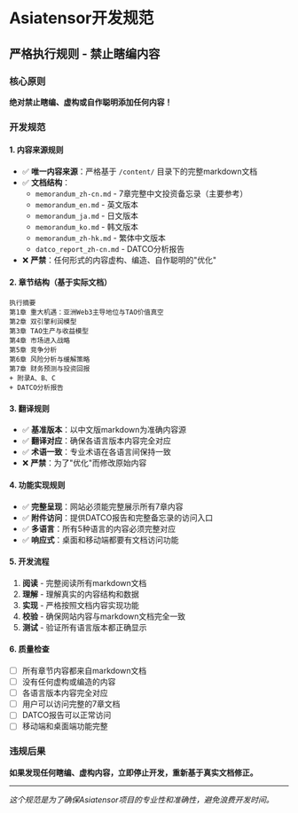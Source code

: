 # Asiatensor开发规范
## 严格执行规则 - 禁止瞎编内容

### 核心原则
**绝对禁止瞎编、虚构或自作聪明添加任何内容！**

### 开发规范

#### 1. 内容来源规则
- ✅ **唯一内容来源**：严格基于 `/content/` 目录下的完整markdown文档
- ✅ **文档结构**：
  - `memorandum_zh-cn.md` - 7章完整中文投资备忘录（主要参考）
  - `memorandum_en.md` - 英文版本
  - `memorandum_ja.md` - 日文版本  
  - `memorandum_ko.md` - 韩文版本
  - `memorandum_zh-hk.md` - 繁体中文版本
  - `datco_report_zh-cn.md` - DATCO分析报告
- ❌ **严禁**：任何形式的内容虚构、编造、自作聪明的"优化"

#### 2. 章节结构（基于实际文档）
```
执行摘要
第1章 重大机遇：亚洲Web3主导地位与TAO价值真空
第2章 双引擎利润模型  
第3章 TAO生产与收益模型
第4章 市场进入战略
第5章 竞争分析
第6章 风险分析与缓解策略
第7章 财务预测与投资回报
+ 附录A、B、C
+ DATCO分析报告
```

#### 3. 翻译规则
- ✅ **基准版本**：以中文版markdown为准确内容源
- ✅ **翻译对应**：确保各语言版本内容完全对应
- ✅ **术语一致**：专业术语在各语言间保持一致
- ❌ **严禁**：为了"优化"而修改原始内容

#### 4. 功能实现规则
- ✅ **完整呈现**：网站必须能完整展示所有7章内容
- ✅ **附件访问**：提供DATCO报告和完整备忘录的访问入口
- ✅ **多语言**：所有5种语言的内容必须完整对应
- ✅ **响应式**：桌面和移动端都要有文档访问功能

#### 5. 开发流程
1. **阅读** - 完整阅读所有markdown文档
2. **理解** - 理解真实的内容结构和数据
3. **实现** - 严格按照文档内容实现功能
4. **校验** - 确保网站内容与markdown文档完全一致
5. **测试** - 验证所有语言版本都正确显示

#### 6. 质量检查
- [ ] 所有章节内容都来自markdown文档
- [ ] 没有任何虚构或编造的内容
- [ ] 各语言版本内容完全对应
- [ ] 用户可以访问完整的7章文档
- [ ] DATCO报告可以正常访问
- [ ] 移动端和桌面端功能完整

### 违规后果
**如果发现任何瞎编、虚构内容，立即停止开发，重新基于真实文档修正。**

---

*这个规范是为了确保Asiatensor项目的专业性和准确性，避免浪费开发时间。*